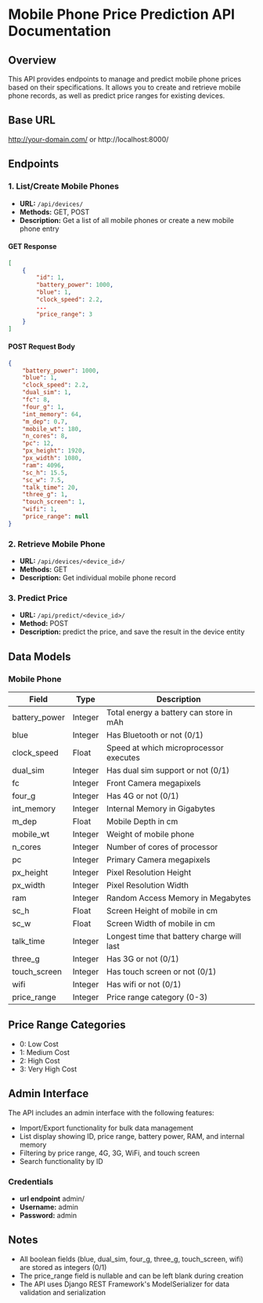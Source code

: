 # Mobile Phone Price Prediction API Documentation

## Overview
This API provides endpoints to manage and predict mobile phone prices based on their specifications. It allows you to create and retrieve mobile phone records, as well as predict price ranges for existing devices.

## Base URL
http://your-domain.com/ or http://localhost:8000/

## Endpoints

### 1. List/Create Mobile Phones
- **URL:** `/api/devices/`
- **Methods:** GET, POST
- **Description:** Get a list of all mobile phones or create a new mobile phone entry

#### GET Response
```json
[
    {
        "id": 1,
        "battery_power": 1000,
        "blue": 1,
        "clock_speed": 2.2,
        ...
        "price_range": 3
    }
]
```

#### POST Request Body
```json
{
    "battery_power": 1000,
    "blue": 1,
    "clock_speed": 2.2,
    "dual_sim": 1,
    "fc": 8,
    "four_g": 1,
    "int_memory": 64,
    "m_dep": 0.7,
    "mobile_wt": 180,
    "n_cores": 8,
    "pc": 12,
    "px_height": 1920,
    "px_width": 1080,
    "ram": 4096,
    "sc_h": 15.5,
    "sc_w": 7.5,
    "talk_time": 20,
    "three_g": 1,
    "touch_screen": 1,
    "wifi": 1,
    "price_range": null
}
```

### 2. Retrieve Mobile Phone
- **URL:** `/api/devices/<device_id>/`
- **Methods:** GET
- **Description:** Get individual mobile phone record

### 3. Predict Price
- **URL:** `/api/predict/<device_id>/`
- **Method:** POST
- **Description:** predict the price, and save the result in the device entity

## Data Models

### Mobile Phone

| Field         | Type    | Description                                    |
|---------------|---------|------------------------------------------------|
| battery_power | Integer | Total energy a battery can store in mAh        |
| blue          | Integer | Has Bluetooth or not (0/1)                     |
| clock_speed   | Float   | Speed at which microprocessor executes         |
| dual_sim      | Integer | Has dual sim support or not (0/1)             |
| fc            | Integer | Front Camera megapixels                        |
| four_g        | Integer | Has 4G or not (0/1)                           |
| int_memory    | Integer | Internal Memory in Gigabytes                   |
| m_dep         | Float   | Mobile Depth in cm                             |
| mobile_wt     | Integer | Weight of mobile phone                         |
| n_cores       | Integer | Number of cores of processor                   |
| pc            | Integer | Primary Camera megapixels                      |
| px_height     | Integer | Pixel Resolution Height                        |
| px_width      | Integer | Pixel Resolution Width                         |
| ram           | Integer | Random Access Memory in Megabytes              |
| sc_h          | Float   | Screen Height of mobile in cm                  |
| sc_w          | Float   | Screen Width of mobile in cm                   |
| talk_time     | Integer | Longest time that battery charge will last     |
| three_g       | Integer | Has 3G or not (0/1)                           |
| touch_screen  | Integer | Has touch screen or not (0/1)                 |
| wifi          | Integer | Has wifi or not (0/1)                         |
| price_range   | Integer | Price range category (0-3)                    |

## Price Range Categories
- 0: Low Cost
- 1: Medium Cost
- 2: High Cost
- 3: Very High Cost

## Admin Interface
The API includes an admin interface with the following features:
- Import/Export functionality for bulk data management
- List display showing ID, price range, battery power, RAM, and internal memory
- Filtering by price range, 4G, 3G, WiFi, and touch screen
- Search functionality by ID

### Credentials
- **url endpoint** admin/
- **Username:** admin
- **Password:** admin




## Notes
- All boolean fields (blue, dual_sim, four_g, three_g, touch_screen, wifi) are stored as integers (0/1)
- The price_range field is nullable and can be left blank during creation
- The API uses Django REST Framework's ModelSerializer for data validation and serialization
